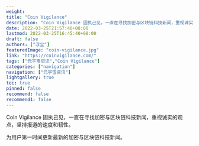 ```yaml
---
weight: 
title: "Coin Vigilance"
description: "Coin Vigilance 固执己见，一直在寻找加密与区块链科技新闻，重视诚实的观点，坚持报道的速度和韧性"
date: 2022-03-25T21:57:40+08:00
lastmod: 2022-03-25T16:45:40+08:00
draft: false
authors: ["浮尘"]
featuredImage: "coin-vigilance.jpg"
link: "https://coinvigilance.com/"
tags: ["元宇宙资讯","Coin Vigilance"]
categories: ["navigation"]
navigation: ["元宇宙资讯"]
lightgallery: true
toc: true
pinned: false
recommend: false
recommend1: false
---
```

Coin Vigilance 固执己见，一直在寻找加密与区块链科技新闻，重视诚实的观点，坚持报道的速度和韧性。

为用户第一时间更新最新的加密与区块链科技新闻。